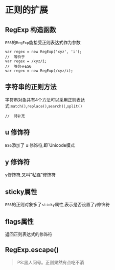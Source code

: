 # 正则的扩展

## RegExp 构造函数
`ES6`的`RegExp`能接受正则表达式作为参数
```
var regex = new RegExp('xyz', 'i');
//  等价于
var regex = /xyz/i;
//  等价于ES6
var regex = new RegExp(/xyz/i);
```
## 字符串的正则方法
字符串对象共有4个方法可以采用正则表达式:`match()`,`replace()`,`search()`,`split()`
```
//  待补充
```

## u 修饰符
`ES6`添加了 u 修饰符,即`Unicode模式

## y 修饰符
y修饰符,又叫"粘连"修饰符

## sticky属性
`ES6`的正则对象多了`sticky`属性,表示是否设置了y修饰符

## flags属性
返回正则表达式的修饰符

## RegExp.escape()

> PS:黑人问号。正则果然有点吃不消 